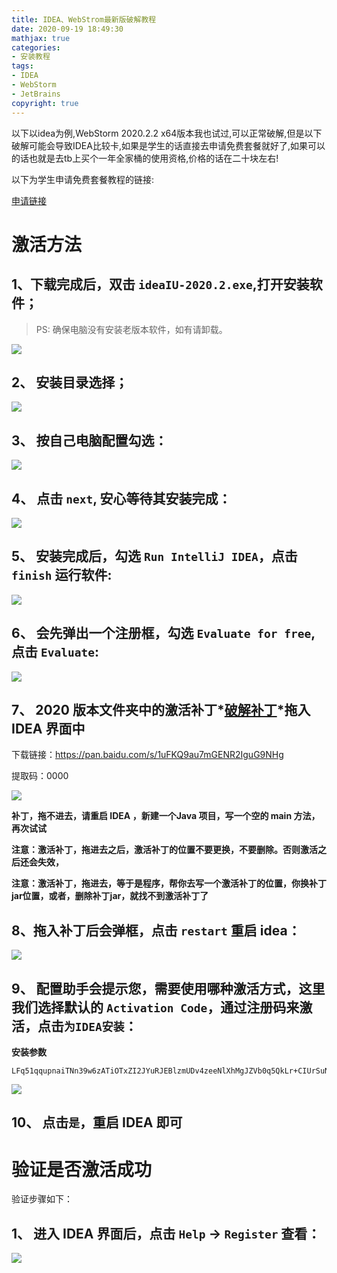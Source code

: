 ```yaml
---
title: IDEA、WebStrom最新版破解教程
date: 2020-09-19 18:49:30
mathjax: true
categories:
- 安装教程
tags:
- IDEA
- WebStorm
- JetBrains
copyright: true
---
```


以下以idea为例,WebStorm 2020.2.2 x64版本我也试过,可以正常破解,但是以下破解可能会导致IDEA比较卡,如果是学生的话直接去申请免费套餐就好了,如果可以的话也就是去tb上买个一年全家桶的使用资格,价格的话在二十块左右!

以下为学生申请免费套餐教程的链接:

[申请链接](https://sales.jetbrains.com/hc/zh-cn/articles/207154369-%E5%AD%A6%E7%94%9F%E6%8E%88%E6%9D%83%E7%94%B3%E8%AF%B7%E6%96%B9%E5%BC%8F)

<!-- less-->

# 激活方法

## 1、下载完成后，双击 `ideaIU-2020.2.exe`,打开安装软件；

> PS: 确保电脑没有安装老版本软件，如有请卸载。

![](https://res.cloudinary.com/junpzx/image/upload/v1600511958/idea、webstorm最新版破解教程/1_m4b8on.png)

 

## **2、** 安装目录选择；

![](https://res.cloudinary.com/junpzx/image/upload/v1600511959/idea、webstorm最新版破解教程/2_juogad.png)

 

## **3、** 按自己电脑配置勾选：

![](https://res.cloudinary.com/junpzx/image/upload/v1600511958/idea、webstorm最新版破解教程/3_cewijo.png)

 

## **4、** 点击 `next`, 安心等待其安装完成：

![](https://res.cloudinary.com/junpzx/image/upload/v1600511958/idea、webstorm最新版破解教程/4_erf7vj.png)

 

## **5、** 安装完成后，勾选 `Run IntelliJ IDEA`，点击 `finish` 运行软件:

![](https://res.cloudinary.com/junpzx/image/upload/v1600511959/idea、webstorm最新版破解教程/5_pxaqbd.png)

 

## **6、** 会先弹出一个注册框，勾选 `Evaluate for free`, 点击 `Evaluate`:

![](https://res.cloudinary.com/junpzx/image/upload/v1600511959/idea、webstorm最新版破解教程/6_l7v8mh.png)

 

## **7、** 2020 版本文件夹中的激活补丁*<a href="https://pan.baidu.com/s/1uFKQ9au7mGENR2IguG9NHg">破解补丁</a>*拖入IDEA 界面中

下载链接：https://pan.baidu.com/s/1uFKQ9au7mGENR2IguG9NHg

提取码：0000

![](https://res.cloudinary.com/junpzx/image/upload/v1600511961/idea、webstorm最新版破解教程/7_o7c2z1.png)

 **补丁，拖不进去，请重启 IDEA ，新建一个Java 项目，写一个空的 main 方法，再次试试**

 **注意：激活补丁，拖进去之后，激活补丁的位置不要更换，不要删除。否则激活之后还会失效，**

 **注意：激活补丁，拖进去，等于是程序，帮你去写一个激活补丁的位置，你换补丁jar位置，或者，删除补丁jar，就找不到激活补丁了**



## 8、拖入补丁后会弹框，点击 `restart` 重启 **idea**：

![](https://res.cloudinary.com/junpzx/image/upload/v1600511959/idea、webstorm最新版破解教程/8_ttpxq1.png)

 

## 9、 配置助手会提示您，需要使用哪种激活方式，这里我们选择默认的 `Activation Code`，通过注册码来激活，点击`为IDEA安装`：

**安装参数**

```
LFq51qqupnaiTNn39w6zATiOTxZI2JYuRJEBlzmUDv4zeeNlXhMgJZVb0q5QkLr+CIUrSuNB7ucifrGXawLB4qswPOXYG7+ItDNUR/9UkLTUWlnHLX07hnR1USOrWIjTmbytcIKEdaI6x0RskyotuItj84xxoSBP/iRBW2EHpOc
```

![](https://res.cloudinary.com/junpzx/image/upload/v1600511959/idea、webstorm最新版破解教程/10_skts9u.png)

## **10、** 点击`是`，重启 **IDEA** 即可

 

# 验证是否激活成功

验证步骤如下：

## **1、** 进入 **IDEA** 界面后，点击 `Help` -> `Register` 查看：

![](https://res.cloudinary.com/junpzx/image/upload/v1600511960/idea、webstorm最新版破解教程/11_sbvbve.png)


